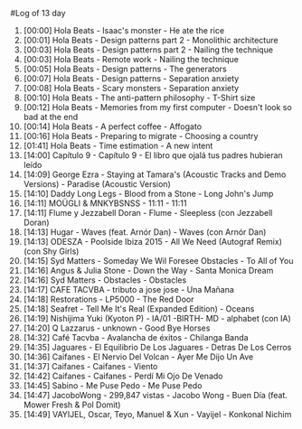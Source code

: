 #Log of 13 day

1. [00:00] Hola Beats - Isaac's monster - He ate the rice
1. [00:01] Hola Beats - Design patterns part 2 - Monolithic architecture
1. [00:03] Hola Beats - Design patterns part 2 - Nailing the technique
1. [00:03] Hola Beats - Remote work - Nailing the technique
1. [00:05] Hola Beats - Design patterns - The generators
1. [00:07] Hola Beats - Design patterns - Separation anxiety
1. [00:08] Hola Beats - Scary monsters - Separation anxiety
1. [00:10] Hola Beats - The anti-pattern philosophy - T-Shirt size
1. [00:12] Hola Beats - Memories from my first computer - Doesn't look so bad at the end
1. [00:14] Hola Beats - A perfect coffee - Affogato
1. [00:16] Hola Beats - Preparing to migrate - Choosing a country
1. [01:41] Hola Beats - Time estimation - A new intent
1. [14:00] Capítulo 9 - Capítulo 9 - El libro que ojalá tus padres hubieran leído
1. [14:09] George Ezra - Staying at Tamara's (Acoustic Tracks and Demo Versions) - Paradise (Acoustic Version)
1. [14:10] Daddy Long Legs - Blood from a Stone - Long John's Jump
1. [14:11] MOÜGLI & MNKYBSNSS - 11:11 - 11:11
1. [14:11] Flume y Jezzabell Doran - Flume - Sleepless (con Jezzabell Doran)
1. [14:13] Hugar - Waves (feat. Arnór Dan) - Waves (con Arnór Dan)
1. [14:13] ODESZA - Poolside Ibiza 2015 - All We Need (Autograf Remix) (con Shy Girls)
1. [14:15] Syd Matters - Someday We Wil Foresee Obstacles - To All of You
1. [14:16] Angus & Julia Stone - Down the Way - Santa Monica Dream
1. [14:16] Syd Matters - Obstacles - Obstacles
1. [14:17] CAFE TACVBA - tributo a jose jose - Una Mañana
1. [14:18] Restorations - LP5000 - The Red Door
1. [14:18] Seafret - Tell Me It's Real (Expanded Edition) - Oceans
1. [14:19] Nishijima Yuki (Kyoton P) - IA/01 -BIRTH- MD - alphabet (con IA)
1. [14:20] Q Lazzarus - unknown - Good Bye Horses
1. [14:32] Café Tacvba - Avalancha de éxitos - Chilanga Banda
1. [14:35] Jaguares - El Equilibrio De Los Jaguares - Detras De Los Cerros
1. [14:36] Caifanes - El Nervio Del Volcan - Ayer Me Dijo Un Ave
1. [14:37] Caifanes - Caifanes - Viento
1. [14:42] Caifanes - Caifanes - Perdí Mi Ojo De Venado
1. [14:45] Sabino - Me Puse Pedo - Me Puse Pedo
1. [14:47] JacoboWong - 299,847 vistas - Jacobo Wong - Buen Día (feat. Mower Fresh & Pol Domit)
1. [14:49] VAYIJEL, Oscar, Teyo, Manuel & Xun - Vayijel - Konkonal Nichim
